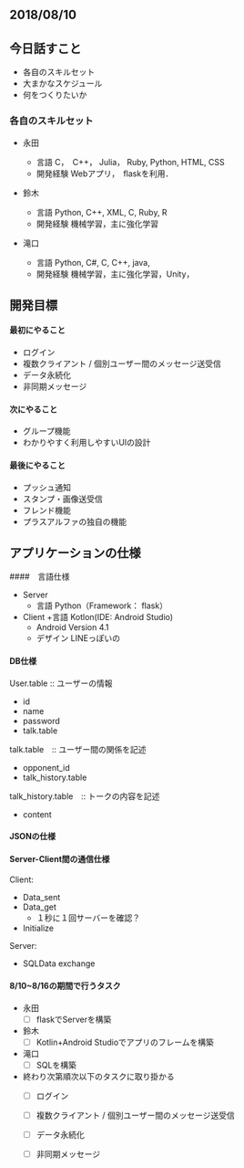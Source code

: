 
## 2018/08/10

## 今日話すこと
+ 各自のスキルセット
+ 大まかなスケジュール
+ 何をつくりたいか

### 各自のスキルセット
+ 永田
  + 言語
    C，　C++， Julia， Ruby, Python, HTML, CSS
  + 開発経験
    Webアプリ，　flaskを利用．

+ 鈴木
  + 言語
    Python, C++, XML, C, Ruby, R
  + 開発経験
   機械学習，主に強化学習

+ 滝口
  + 言語
Python, C#, C, C++, java,
  + 開発経験
    機械学習，主に強化学習，Unity，

## 開発目標

#### 最初にやること
 + ログイン
 + 複数クライアント / 個別ユーザー間のメッセージ送受信
 + データ永続化
 + 非同期メッセージ
#### 次にやること
 + グループ機能
 + わかりやすく利用しやすいUIの設計
#### 最後にやること
 + プッシュ通知
 + スタンプ・画像送受信
 + フレンド機能
 + プラスアルファの独自の機能
   
   
## アプリケーションの仕様

####　言語仕様
+ Server
  + 言語
    Python（Framework： flask）
+ Client
  +言語
    Kotlon(IDE: Android Studio)
  + Android Version
    4.1
  + デザイン
    LINEっぽいの
    
#### DB仕様
User.table :: ユーザーの情報
+ id
+ name
+ password
+ talk.table

talk.table　:: ユーザー間の関係を記述
+ opponent_id
+ talk_history.table

talk_history.table　:: トークの内容を記述
+ content

#### JSONの仕様

#### Server-Client間の通信仕様
Client:
+ Data_sent
+ Data_get
  + １秒に１回サーバーを確認？
+ Initialize

Server:
+ SQLData exchange

#### 8/10~8/16の期間で行うタスク
+ 永田
  - [ ] flaskでServerを構築
+ 鈴木
  - [ ] Kotlin+Android Studioでアプリのフレームを構築
+ 滝口
  - [ ] SQLを構築

+ 終わり次第順次以下のタスクに取り掛かる
  - [ ] ログイン
  - [ ] 複数クライアント / 個別ユーザー間のメッセージ送受信
  - [ ] データ永続化
  - [ ] 非同期メッセージ


